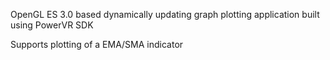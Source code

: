 OpenGL ES 3.0 based dynamically updating graph plotting application built using PowerVR SDK

Supports plotting of a EMA/SMA indicator


